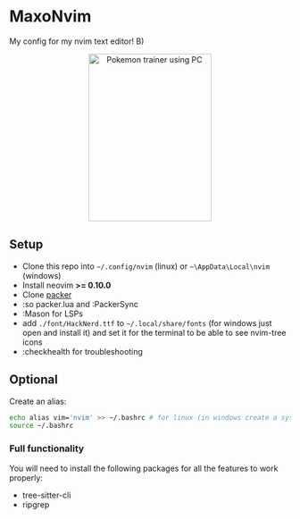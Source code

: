 # MaxoNvim

My config for my nvim text editor! B)

<div align="center">
  <img src="https://i.pinimg.com/originals/86/70/c4/8670c4da3a580725b13a12ac86808bce.png" width="220px" height="300" alt="Pokemon trainer using PC">
</div>

## Setup

* Clone this repo into `~/.config/nvim` (linux) or `~\AppData\Local\nvim` (windows)
* Install neovim **>= 0.10.0**
* Clone [packer](https://github.com/wbthomason/packer.nvim)
* :so packer.lua and :PackerSync
* :Mason for LSPs
* add `./font/HackNerd.ttf` to `~/.local/share/fonts` (for windows just open and install it) and set it for the terminal to be able to see nvim-tree icons
* :checkhealth for troubleshooting

## Optional

Create an alias:

```bash
echo alias vim='nvim' >> ~/.bashrc # for linux (in windows create a sys-env-var)
source ~/.bashrc
```

### Full functionality

You will need to install the following packages for all the features to work properly:

* tree-sitter-cli
* ripgrep

